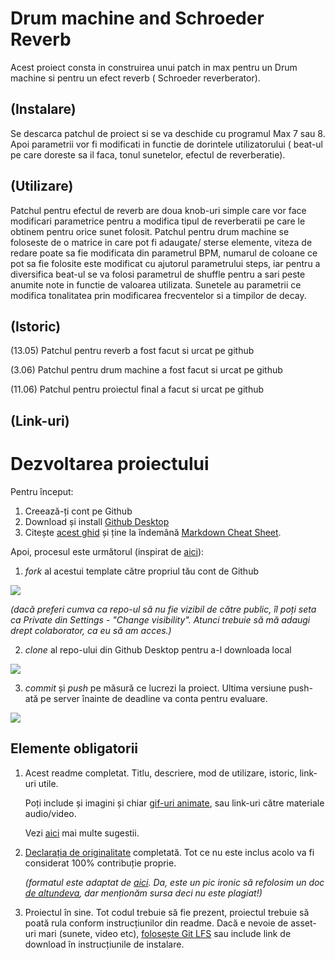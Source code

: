 # Drum machine and Schroeder Reverb
Acest proiect consta in construirea unui patch in max pentru un Drum machine si pentru un efect reverb ( Schroeder reverberator).

## (Instalare)
Se descarca patchul de proiect si se va deschide cu programul Max 7 sau 8. Apoi parametrii vor fi modificati in functie de dorintele utilizatorului ( beat-ul pe care doreste sa il faca, tonul sunetelor, efectul de reverberatie).

## (Utilizare)
Patchul pentru efectul de reverb are doua knob-uri simple care vor face modificari parametrice pentru a modifica tipul de reverberatii pe care le obtinem pentru orice sunet folosit.
Patchul pentru drum machine se foloseste de o matrice in care pot fi adaugate/ sterse elemente, viteza de redare poate sa fie modificata din parametrul BPM, numarul de coloane ce pot sa fie folosite este modificat cu ajutorul parametrului steps, iar pentru a diversifica beat-ul se va folosi parametrul de shuffle pentru a sari peste anumite note in functie de valoarea utilizata. Sunetele au parametrii ce modifica tonalitatea prin modificarea frecventelor si a timpilor de decay.

## (Istoric)

(13.05) Patchul pentru reverb a fost facut si urcat pe github

(3.06) Patchul pentru drum machine a fost facut si urcat pe github

(11.06) Patchul pentru proiectul final a facut si urcat pe github

## (Link-uri)


# Dezvoltarea proiectului

Pentru început:

1. Creează-ți cont pe Github
2. Download și install [Github Desktop](https://desktop.github.com/)
3. Citește [acest ghid](https://charlesmartin.com.au/blog/2020/08/09/student-project-repository) și ține la îndemână [Markdown Cheat Sheet](https://www.markdownguide.org/cheat-sheet).

Apoi, procesul este următorul (inspirat de [aici](https://cs.anu.edu.au/courses/comp1720/deliverables/05-major-project/#submission-process)):

1. *fork* al acestui template către propriul tău cont de Github

![](assets/fork.gif)

_(dacă preferi cumva ca repo-ul să nu fie vizibil de către public, îl poți seta ca Private din Settings - "Change visibility". Atunci trebuie să mă adaugi drept colaborator, ca eu să am acces.)_

2. *clone* al repo-ului din Github Desktop pentru a-l downloada local

![](assets/clone.gif)

3. *commit* și *push* pe măsură ce lucrezi la proiect. Ultima versiune push-ată pe server înainte de deadline va conta pentru evaluare.

![](assets/commit.gif)

## Elemente obligatorii

1. Acest readme completat. Titlu, descriere, mod de utilizare, istoric, link-uri utile.

   Poți include și imagini și chiar [gif-uri animate](https://www.screentogif.com/), sau link-uri către materiale audio/video.
   
   Vezi [aici](https://charlesmartin.com.au/blog/2020/08/09/student-project-repository) mai multe sugestii.

2. [Declarația de originalitate](statement-of-originality.yml) completată. Tot ce nu este inclus acolo va fi considerat 100% contribuție proprie.

    *(formatul este adaptat de [aici](https://gitlab.cecs.anu.edu.au/comp1720/2018/comp1720-2018-major-project/-/blob/master/statement-of-originality.yml). Da, este un pic ironic să refolosim un doc [de altundeva](https://cs.anu.edu.au/courses/comp1720/resources/faq/#how-do-i-fill-out-my-statement-of-originality), dar menționăm sursa deci nu este plagiat!)*

3. Proiectul în sine. Tot codul trebuie să fie prezent, proiectul trebuie să poată rula conform instrucțiunilor din readme. Dacă e nevoie de asset-uri mari (sunete, video etc), [folosește Git LFS](https://git-lfs.github.com/) sau include link de download în instrucțiunile de instalare.

